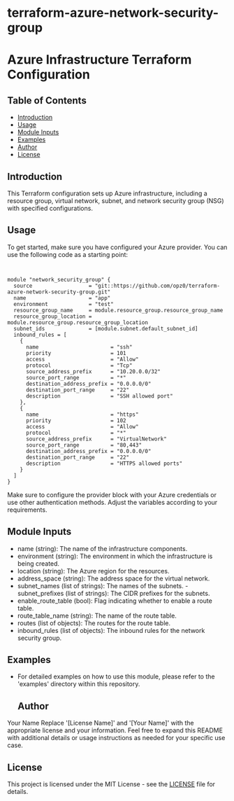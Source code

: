 # terraform-azure-network-security-group
# Azure Infrastructure Terraform Configuration

## Table of Contents

- [Introduction](#introduction)
- [Usage](#usage)
- [Module Inputs](#module-inputs)
- [Examples](#examples)
- [Author](#author)
- [License](#license)

## Introduction

This Terraform configuration sets up Azure infrastructure, including a resource group, virtual network, subnet, and network security group (NSG) with specified configurations.

## Usage

To get started, make sure you have configured your Azure provider. You can use the following code as a starting point:

```hcl


module "network_security_group" {
  source                  = "git::https://github.com/opz0/terraform-azure-network-security-group.git"
  name                    = "app"
  environment             = "test"
  resource_group_name     = module.resource_group.resource_group_name
  resource_group_location = module.resource_group.resource_group_location
  subnet_ids              = [module.subnet.default_subnet_id]
  inbound_rules = [
    {
      name                       = "ssh"
      priority                   = 101
      access                     = "Allow"
      protocol                   = "Tcp"
      source_address_prefix      = "10.20.0.0/32"
      source_port_range          = "*"
      destination_address_prefix = "0.0.0.0/0"
      destination_port_range     = "22"
      description                = "SSH allowed port"
    },
    {
      name                       = "https"
      priority                   = 102
      access                     = "Allow"
      protocol                   = "*"
      source_address_prefix      = "VirtualNetwork"
      source_port_range          = "80,443"
      destination_address_prefix = "0.0.0.0/0"
      destination_port_range     = "22"
      description                = "HTTPS allowed ports"
    }
  ]
}
```

Make sure to configure the provider block with your Azure credentials or use other authentication methods. Adjust the variables according to your requirements.

## Module Inputs
- name (string): The name of the infrastructure components.
- environment (string): The environment in which the infrastructure is being created.
- location (string): The Azure region for the resources.
- address_space (string): The address space for the virtual network.
- subnet_names (list of strings): The names of the subnets.
-subnet_prefixes (list of strings): The CIDR prefixes for the subnets.
- enable_route_table (bool): Flag indicating whether to enable a route table.
- route_table_name (string): The name of the route table.
- routes (list of objects): The routes for the route table.
- inbound_rules (list of objects): The inbound rules for the network security group.
## Examples
- For detailed examples on how to use this module, please refer to the 'examples' directory within this repository.

  ## Author
Your Name Replace '[License Name]' and '[Your Name]' with the appropriate license and your information. Feel free to expand this README with additional details or usage instructions as needed for your specific use case.

## License
This project is licensed under the MIT License - see the [LICENSE](https://github.com/opz0/terraform-azure-network-security-group/blob/readme/LICENSE) file for details.
